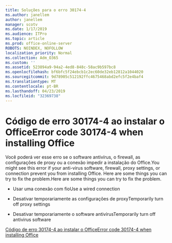 ```yaml
---
title: Soluções para o erro 30174-4
ms.author: janellem
author: janellem
manager: scotv
ms.date: 1/17/2019
ms.audience: ITPro
ms.topic: article
ms.prod: office-online-server
ROBOTS: NOINDEX, NOFOLLOW
localization_priority: Normal
ms.collection: Adm_O365
ms.custom: ''
ms.assetid: 523894a9-94a2-4ed8-848c-58ac9b597bc8
ms.openlocfilehash: bf6bfc5f24ebcb1c2ec60de32eb12812a1044020
ms.sourcegitcommit: 9d78905c512192ffc4675468abd2efc5f2e4baf4
ms.translationtype: MT
ms.contentlocale: pt-BR
ms.lasthandoff: 04/23/2019
ms.locfileid: "32369738"
---
```

# <a name="error-code-30174-4-when-installing-office"></a><span data-ttu-id="0c6fd-102">Código de erro 30174-4 ao instalar o Office</span><span class="sxs-lookup"><span data-stu-id="0c6fd-102">Error code 30174-4 when installing Office</span></span>

<span data-ttu-id="0c6fd-103">Você poderá ver esse erro se o software antivírus, o firewall, as configurações de proxy ou a conexão impedir a instalação do Office.</span><span class="sxs-lookup"><span data-stu-id="0c6fd-103">You might see this error if your anti-virus software, firewall, proxy settings, or connection prevent you from installing Office.</span></span> <span data-ttu-id="0c6fd-104">Here are some things you can try to fix the problem.</span><span class="sxs-lookup"><span data-stu-id="0c6fd-104">Here are some things you can try to fix the problem.</span></span>
  
- <span data-ttu-id="0c6fd-105">Usar uma conexão com fio</span><span class="sxs-lookup"><span data-stu-id="0c6fd-105">Use a wired connection</span></span>
    
- <span data-ttu-id="0c6fd-106">Desativar temporariamente as configurações de proxy</span><span class="sxs-lookup"><span data-stu-id="0c6fd-106">Temporarily turn off proxy settings</span></span>
    
- <span data-ttu-id="0c6fd-107">Desativar temporariamente o software antivírus</span><span class="sxs-lookup"><span data-stu-id="0c6fd-107">Temporarily turn off antivirus software</span></span>
    
[<span data-ttu-id="0c6fd-108">Código de erro 30174-4 ao instalar o Office</span><span class="sxs-lookup"><span data-stu-id="0c6fd-108">Error code 30174-4 when installing Office</span></span>](https://support.office.com/article/5d5551db-266f-47b3-93fc-d51c2e8f4c0b?wt.mc_id=Alchemy_ClientDIA)
  

